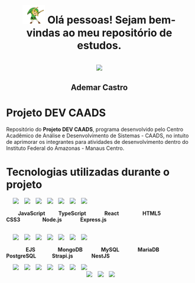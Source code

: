<div align="center">
  <h1><img src="0 - Arquivos/gifs/link.gif" width="60px"/> Olá pessoas! Sejam bem-vindas ao meu repositório de estudos.</h1>
</div>
<br>
<div align="center">
  <img src="https://scontent.fmao1-1.fna.fbcdn.net/v/t39.30808-6/312274917_1099555510933086_3845419909291664723_n.jpg?stp=dst-jpg_p526x296&_nc_cat=101&ccb=1-7&_nc_sid=730e14&_nc_eui2=AeEc_j2kpUxHZB-RLj5XGkYTHNnswvDubRkc2ezC8O5tGa5dhi9re6slXtH6oMYwofWE6iAAGJ-UWzh_tVvamDHb&_nc_ohc=Gey-_xE95_AAX_eZoC0&_nc_ht=scontent.fmao1-1.fna&oh=00_AT9MJiFRle5D-MSaTUz2IkbEEcxL8lBfnC3g5d8s1Qx3EA&oe=63543CD9" width="300px"/>
  <h2>Ademar Castro</h2>
</div>

# Projeto <strong>DEV CAADS</strong>
Repositório do <strong>Projeto DEV CAADS</strong>, programa desenvolvido pelo Centro Acadêmico de Análise e Desenvolvimento de Sistemas - CAADS, no intuito de aprimorar os integrantes para atividades de desenvolvimento dentro do Instituto Federal do Amazonas - Manaus Centro.

# Tecnologias utilizadas durante o projeto
<div>
  &emsp; <img src="https://upload.wikimedia.org/wikipedia/commons/9/99/Unofficial_JavaScript_logo_2.svg" width="100px"/> &ensp;
  <img src="https://www.svgrepo.com/show/303600/typescript-logo.svg" width="100px"/> &ensp;
  <img src="https://www.svgrepo.com/show/354259/react.svg" width="100px"/> &ensp;
  <img src="https://www.svgrepo.com/show/373669/html.svg" width="100px"/> &ensp;
  <img src="https://www.svgrepo.com/show/373535/css.svg" width="100px"/> &ensp;
  <img src="https://www.svgrepo.com/show/355140/node.svg" width="100px"/> &ensp;
  <img src="https://upload.wikimedia.org/wikipedia/commons/thumb/8/88/Status_iucn_EX_icon.svg/480px-Status_iucn_EX_icon.svg.png" width="100px"/> &ensp;
</div>

&emsp; <strong>&emsp;JavaScript</strong>
&emsp; <strong>&emsp;TypeScript</strong>
&emsp;&emsp; <strong>&emsp;React</strong>
&emsp;&emsp;&emsp; <strong>&emsp;HTML5</strong>
&emsp;&emsp;&emsp; <strong>&emsp;CSS3</strong>
&emsp;&emsp;&ensp; <strong>&emsp;&nbsp;Node.js</strong>
&emsp;&emsp; <strong>&emsp;Express.js</strong>

<div>
<br>
  &emsp; <img src="https://www.svgrepo.com/show/373574/ejs.svg" width="100px"/> &ensp;
  <img src="https://www.svgrepo.com/show/373845/mongo.svg" width="100px"/> &ensp;
  <img src="https://www.svgrepo.com/show/354099/mysql.svg" width="100px"/> &ensp;
  <img src="https://www.svgrepo.com/show/373824/mariadb.svg" width="100px"/> &ensp;
  <img src="https://www.svgrepo.com/show/373965/pgsql.svg" width="100px"/> &ensp;
  <img src="https://www.svgrepo.com/show/354399/strapi-icon.svg" width="100"/> &ensp;
  <img src="https://www.svgrepo.com/show/354107/nestjs.svg" width="100"/> &ensp;
</div>

&emsp;&emsp;&ensp; <strong>&emsp;EJS</strong>
&emsp;&emsp;&ensp;&nbsp; <strong>&emsp;MongoDB</strong>
&emsp;&emsp; <strong>&emsp;MySQL</strong>
&emsp;&emsp; <strong>&emsp;MariaDB</strong>
&emsp;&nbsp; <strong>&emsp;PostgreSQL</strong>
&emsp;&nbsp; <strong>&emsp;&nbsp;Strapi.js</strong>
&emsp;&emsp; <strong>&emsp;NestJS</strong>

<div>
  &emsp; <img src="https://img.icons8.com/color/452/java-web-token.png" width="100px"/> &ensp;
  <img src="https://www.iconsdb.com/icons/preview/white/linux-xxl.png" width="100px"/> &ensp;
  <img src="https://www.svgrepo.com/show/349544/ubuntu.svg" width="100px"/> &ensp;
  <img src="https://www.svgrepo.com/show/354552/webpack.svg" width="100px"/> &ensp;
  <img src="https://www.svgrepo.com/show/353468/babel.svg" width="100px"/> &ensp;
  <img src="https://www.svgrepo.com/show/354333/sequelize.svg" width="100px"/> &ensp;
  <img src="https://www.svgrepo.com/show/353930/jest.svg" width="100px"/> &ensp;
</div>
<div align="center">
  &emsp; <img src="https://www.svgrepo.com/show/354274/redux.svg" width="100px"/> &ensp;
  <img src="https://ui-lib.com/blog/wp-content/uploads/2021/12/nextjs-boilerplate-logo.png" width="100px"/> &ensp;
  <img src="https://www.svgrepo.com/show/353972/knex.svg" width="100px"/> &ensp;
</div>
